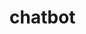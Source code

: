 # chatbot


<!-- 


hiya! 


this is a chatbot for the contact page of den's website. 


it interacts with the user, mimicing a chatbot, asking them for their 
name, email, and what they'd like to do on the website. 


The only bug is that it scrolls from the top of the page downwards each 
time the user "sends a message" / presses enter. 


also I'm not permanently storing any of the user's details anywhere,
so if you actually wanted to make a mail list etc, you would need to 
link this program a database or something?


 -->